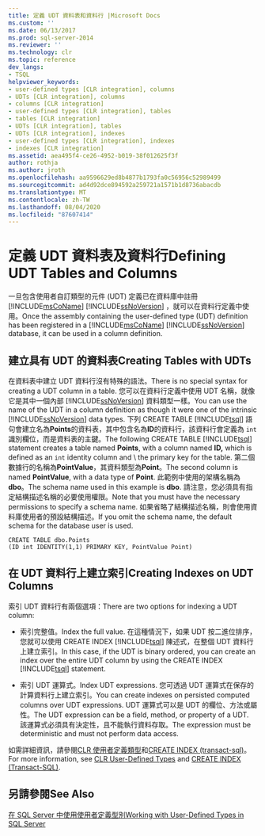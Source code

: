```yaml
---
title: 定義 UDT 資料表和資料行 |Microsoft Docs
ms.custom: ''
ms.date: 06/13/2017
ms.prod: sql-server-2014
ms.reviewer: ''
ms.technology: clr
ms.topic: reference
dev_langs:
- TSQL
helpviewer_keywords:
- user-defined types [CLR integration], columns
- UDTs [CLR integration], columns
- columns [CLR integration]
- user-defined types [CLR integration], tables
- tables [CLR integration]
- UDTs [CLR integration], tables
- UDTs [CLR integration], indexes
- user-defined types [CLR integration], indexes
- indexes [CLR integration]
ms.assetid: aea495f4-ce26-4952-b019-38f012625f3f
author: rothja
ms.author: jroth
ms.openlocfilehash: aa9596629ed8b4877b1793fa0c56956c52989499
ms.sourcegitcommit: ad4d92dce894592a259721a1571b1d8736abacdb
ms.translationtype: MT
ms.contentlocale: zh-TW
ms.lasthandoff: 08/04/2020
ms.locfileid: "87607414"
---
```

# <a name="defining-udt-tables-and-columns"></a><span data-ttu-id="23dee-102">定義 UDT 資料表及資料行</span><span class="sxs-lookup"><span data-stu-id="23dee-102">Defining UDT Tables and Columns</span></span>
  <span data-ttu-id="23dee-103">一旦包含使用者自訂類型的元件 (UDT) 定義已在資料庫中註冊 [!INCLUDE[msCoName](../../includes/msconame-md.md)] [!INCLUDE[ssNoVersion](../../includes/ssnoversion-md.md)] ，就可以在資料行定義中使用。</span><span class="sxs-lookup"><span data-stu-id="23dee-103">Once the assembly containing the user-defined type (UDT) definition has been registered in a [!INCLUDE[msCoName](../../includes/msconame-md.md)] [!INCLUDE[ssNoVersion](../../includes/ssnoversion-md.md)] database, it can be used in a column definition.</span></span>  
  
## <a name="creating-tables-with-udts"></a><span data-ttu-id="23dee-104">建立具有 UDT 的資料表</span><span class="sxs-lookup"><span data-stu-id="23dee-104">Creating Tables with UDTs</span></span>  
 <span data-ttu-id="23dee-105">在資料表中建立 UDT 資料行沒有特殊的語法。</span><span class="sxs-lookup"><span data-stu-id="23dee-105">There is no special syntax for creating a UDT column in a table.</span></span> <span data-ttu-id="23dee-106">您可以在資料行定義中使用 UDT 名稱，就像它是其中一個內部 [!INCLUDE[ssNoVersion](../../includes/ssnoversion-md.md)] 資料類型一樣。</span><span class="sxs-lookup"><span data-stu-id="23dee-106">You can use the name of the UDT in a column definition as though it were one of the intrinsic [!INCLUDE[ssNoVersion](../../includes/ssnoversion-md.md)] data types.</span></span> <span data-ttu-id="23dee-107">下列 CREATE TABLE [!INCLUDE[tsql](../../includes/tsql-md.md)] 語句會建立名為**Points**的資料表，其中包含名為**ID**的資料行，該資料行會定義為 `int` 識別欄位，而是資料表的主鍵。</span><span class="sxs-lookup"><span data-stu-id="23dee-107">The following CREATE TABLE [!INCLUDE[tsql](../../includes/tsql-md.md)] statement creates a table named **Points**, with a column named **ID,** which is defined as an `int` identity column and \ the primary key for the table.</span></span> <span data-ttu-id="23dee-108">第二個數據行的名稱為**PointValue**，其資料類型為**Point**。</span><span class="sxs-lookup"><span data-stu-id="23dee-108">The second column is named **PointValue**, with a data type of **Point**.</span></span> <span data-ttu-id="23dee-109">此範例中使用的架構名稱為**dbo**。</span><span class="sxs-lookup"><span data-stu-id="23dee-109">The schema name used in this example is **dbo**.</span></span> <span data-ttu-id="23dee-110">請注意，您必須具有指定結構描述名稱的必要使用權限。</span><span class="sxs-lookup"><span data-stu-id="23dee-110">Note that you must have the necessary permissions to specify a schema name.</span></span> <span data-ttu-id="23dee-111">如果省略了結構描述名稱，則會使用資料庫使用者的預設結構描述。</span><span class="sxs-lookup"><span data-stu-id="23dee-111">If you omit the schema name, the default schema for the database user is used.</span></span>  
  
```  
CREATE TABLE dbo.Points   
(ID int IDENTITY(1,1) PRIMARY KEY, PointValue Point)  
```  
  
## <a name="creating-indexes-on-udt-columns"></a><span data-ttu-id="23dee-112">在 UDT 資料行上建立索引</span><span class="sxs-lookup"><span data-stu-id="23dee-112">Creating Indexes on UDT Columns</span></span>  
 <span data-ttu-id="23dee-113">索引 UDT 資料行有兩個選項：</span><span class="sxs-lookup"><span data-stu-id="23dee-113">There are two options for indexing a UDT column:</span></span>  
  
-   <span data-ttu-id="23dee-114">索引完整值。</span><span class="sxs-lookup"><span data-stu-id="23dee-114">Index the full value.</span></span> <span data-ttu-id="23dee-115">在這種情況下，如果 UDT 按二進位排序，您就可以使用 CREATE INDEX [!INCLUDE[tsql](../../includes/tsql-md.md)] 陳述式，在整個 UDT 資料行上建立索引。</span><span class="sxs-lookup"><span data-stu-id="23dee-115">In this case, if the UDT is binary ordered, you can create an index over the entire UDT column by using the CREATE INDEX [!INCLUDE[tsql](../../includes/tsql-md.md)] statement.</span></span>  
  
-   <span data-ttu-id="23dee-116">索引 UDT 運算式。</span><span class="sxs-lookup"><span data-stu-id="23dee-116">Index UDT expressions.</span></span> <span data-ttu-id="23dee-117">您可透過 UDT 運算式在保存的計算資料行上建立索引。</span><span class="sxs-lookup"><span data-stu-id="23dee-117">You can create indexes on persisted computed columns over UDT expressions.</span></span> <span data-ttu-id="23dee-118">UDT 運算式可以是 UDT 的欄位、方法或屬性。</span><span class="sxs-lookup"><span data-stu-id="23dee-118">The UDT expression can be a field, method, or property of a UDT.</span></span> <span data-ttu-id="23dee-119">該運算式必須具有決定性，且不能執行資料存取。</span><span class="sxs-lookup"><span data-stu-id="23dee-119">The expression must be deterministic and must not perform data access.</span></span>  
  
 <span data-ttu-id="23dee-120">如需詳細資訊，請參閱[CLR 使用者定義類型](clr-user-defined-types.md)和[CREATE INDEX &#40;transact-sql&#41;](/sql/t-sql/statements/create-index-transact-sql)。</span><span class="sxs-lookup"><span data-stu-id="23dee-120">For more information, see [CLR User-Defined Types](clr-user-defined-types.md) and [CREATE INDEX &#40;Transact-SQL&#41;](/sql/t-sql/statements/create-index-transact-sql).</span></span>  
  
## <a name="see-also"></a><span data-ttu-id="23dee-121">另請參閱</span><span class="sxs-lookup"><span data-stu-id="23dee-121">See Also</span></span>  
 [<span data-ttu-id="23dee-122">在 SQL Server 中使用使用者定義型別</span><span class="sxs-lookup"><span data-stu-id="23dee-122">Working with User-Defined Types in SQL Server</span></span>](working-with-user-defined-types-in-sql-server.md)  
  
  
